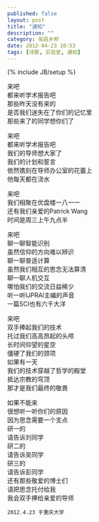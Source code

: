 ```yaml
---
published: false
layout: post
title: "通知"
description: ""
category: 佑启乡邦
date: 2012-04-23 10:53
tags: [诗歌, 实验室, 通知]
---
```

{% include JB/setup %}
 
来吧  
都来听学术报告吧   
那些昨天没有来的    
是否我们迷失在了你们的记忆里  
那些来了的同学想你们了
 
来吧  
都来听学术报告吧   
我们的导师想大家了    
我们的计划和誓言      
依然镌刻在导师办公室的花蕾上        
他每天都在浇水
 
来吧  
我们相聚在优盘楼一八一一  
还有我们亲爱的Patrick Wang  
时间是周三上午九点半

<!--more-->
 
来吧   
聊一聊智能识别  
虽然信仰的方向难以辨识  
聊一聊普适计算  
虽然我们相互的思念无法算清  
聊一聊人机交互  
哪怕我们的交流日益稀少  
听一听IJPRAI主编的声音  
一篇SCI也有六千大洋  
 
来吧  
双手捧起我们的技术      
托过我们高高昂起的头颅    
长时间仰望的星空    
僵硬了我们的颈项    
如果有一天  
我们的技术穿越了哲学的殿堂        
抵达宗教的穹顶      
那才是我们最终的敬畏  
 
如果不能来    
很想听一听你们的原因  
因为思念需要一个支点  
研一的  
请告诉刘同学    
研二的  
请告诉吴同学    
研三的  
请告诉彭同学    
还有那些敬爱的博士们  
请把思念托付给我  
我会双手捧给亲爱的导师

`2012.4.23 于重庆大学`
